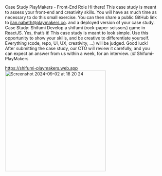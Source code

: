 Case Study PlayMakers - Front-End Role
Hi there!
This case study is meant to assess your front-end and creativity skills.
You will have as much time as necessary to do this small exercise. You can then share a public GitHub link to ilan.nabeth@playmakers.co. and a deployed version of your case study.
Case Study: Shifumi
Develop a shifumi (rock-paper-scissors) game in ReactJS. 
Yes, that’s it! This case study is meant to look simple.
Use this opportunity to show your skills, and be creative to differentiate yourself.
Everything (code, repo, UI, UX, creativity, …) will be judged. 
Good luck!
After submitting the case study, our CTO will review it carefully, and you can expect an answer from us within a week, for an interview. :)# Shifumi-PlayMakers

https://shifumi-playmakers.web.app
<img width="331" alt="Screenshot 2024-09-02 at 18 20 24" src="https://github.com/user-attachments/assets/7ffb7207-0f1c-44f0-8da6-a1985888d0b4">
